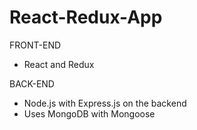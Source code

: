 # React-Redux-App

FRONT-END
- React and Redux

BACK-END
- Node.js with Express.js on the backend
- Uses MongoDB with Mongoose